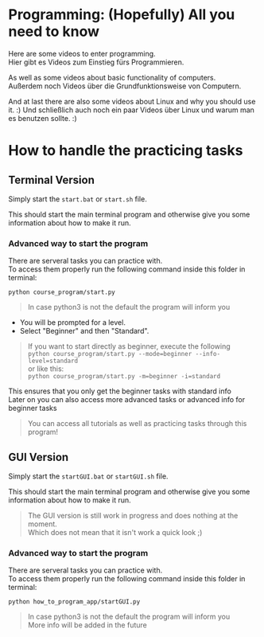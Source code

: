 # Programming: (Hopefully) All you need to know

Here are some videos to enter programming.  
Hier gibt es Videos zum Einstieg fürs Programmieren.  

As well as some videos about basic functionality of computers.  
Außerdem noch Videos über die Grundfunktionsweise von Computern.  

And at last there are also some videos about Linux and why you should use it. :)
Und schließlich auch noch ein paar Videos über Linux und warum man es benutzen sollte. :)  

# How to handle the practicing tasks

## Terminal Version

Simply start the `start.bat` or `start.sh` file.  

This should start the main terminal program and otherwise give you some information about how to make it run.

### Advanced way to start the program  
  
There are serveral tasks you can practice with.  
To access them properly run the following command inside this folder in terminal:

`python course_program/start.py`  

> In case python3 is not the default the program will inform you

* You will be prompted for a level.  
* Select "Beginner" and then "Standard".

> If you want to start directly as beginner, execute the following  
> `python course_program/start.py --mode=beginner --info-level=standard`  
> or like this:  
> `python course_program/start.py -m=beginner -i=standard`  

This ensures that you only get the beginner tasks with standard info  
Later on you can also access more advanced tasks or advanced info for beginner tasks  

> You can access all tutorials as well as practicing tasks through this program!  

## GUI Version

Simply start the `startGUI.bat` or `startGUI.sh` file.

This should start the main terminal program and otherwise give you some information about how to make it run.

> The GUI version is still work in progress and does nothing at the moment.  
> Which does not mean that it isn't work a quick look ;)  

### Advanced way to start the program  

There are serveral tasks you can practice with.  
To access them properly run the following command inside this folder in terminal:  
  
`python how_to_program_app/startGUI.py`
  
> In case python3 is not the default the program will inform you  
> More info will be added in the future  



